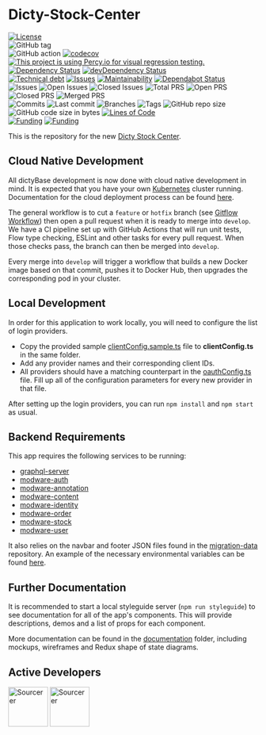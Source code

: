 # Dicty-Stock-Center

[![License](https://img.shields.io/badge/License-BSD%202--Clause-blue.svg)](LICENSE)  
![GitHub tag](https://img.shields.io/github/v/tag/dictyBase/Dicty-Stock-Center)  
![GitHub action](https://github.com/dictyBase/Dicty-Stock-Center/workflows/Node%20CI/badge.svg)
[![codecov](https://codecov.io/gh/dictyBase/Dicty-Stock-Center/branch/develop/graph/badge.svg)](https://codecov.io/gh/dictyBase/Dicty-Stock-Center)
[![This project is using Percy.io for visual regression testing.](https://percy.io/static/images/percy-badge.svg)](https://percy.io/dictyBase/Dicty-Stock-Center)  
[![Dependency Status](https://david-dm.org/dictyBase/Dicty-Stock-Center/develop.svg?style=flat-square)](https://david-dm.org/dictyBase/Dicty-Stock-Center/develop)
[![devDependency Status](https://david-dm.org/dictyBase/Dicty-Stock-Center/develop/dev-status.svg?style=flat-square)](https://david-dm.org/dictyBase/Dicty-Stock-Center/develop?type=dev)  
[![Technical debt](https://badgen.net/codeclimate/tech-debt/dictyBase/Dicty-Stock-Center)](https://codeclimate.com/github/dictyBase/Dicty-Stock-Center/trends/technical_debt)
[![Issues](https://badgen.net/codeclimate/issues/dictyBase/Dicty-Stock-Center)](https://codeclimate.com/github/dictyBase/Dicty-Stock-Center/issues)
[![Maintainability](https://badgen.net/codeclimate/maintainability/dictyBase/Dicty-Stock-Center)](https://codeclimate.com/github/dictyBase/Dicty-Stock-Center)
[![Dependabot Status](https://api.dependabot.com/badges/status?host=github&repo=dictyBase/Dicty-Stock-Center)](https://dependabot.com)  
![Issues](https://badgen.net/github/issues/dictyBase/Dicty-Stock-Center)
![Open Issues](https://badgen.net/github/open-issues/dictyBase/Dicty-Stock-Center)
![Closed Issues](https://badgen.net/github/closed-issues/dictyBase/Dicty-Stock-Center)
![Total PRS](https://badgen.net/github/prs/dictyBase/Dicty-Stock-Center)
![Open PRS](https://badgen.net/github/open-prs/dictyBase/Dicty-Stock-Center)
![Closed PRS](https://badgen.net/github/closed-prs/dictyBase/Dicty-Stock-Center)
![Merged PRS](https://badgen.net/github/merged-prs/dictyBase/Dicty-Stock-Center)  
![Commits](https://badgen.net/github/commits/dictyBase/Dicty-Stock-Center/develop)
![Last commit](https://badgen.net/github/last-commit/dictyBase/Dicty-Stock-Center/develop)
![Branches](https://badgen.net/github/branches/dictyBase/Dicty-Stock-Center)
![Tags](https://badgen.net/github/tags/dictyBase/Dicty-Stock-Center)
![GitHub repo size](https://img.shields.io/github/repo-size/dictyBase/Dicty-Stock-Center?style=plastic)
![GitHub code size in bytes](https://img.shields.io/github/languages/code-size/dictyBase/Dicty-Stock-Center?style=plastic)
[![Lines of Code](https://badgen.net/codeclimate/loc/dictyBase/Dicty-Stock-Center)](https://codeclimate.com/github/dictyBase/Dicty-Stock-Center/code)  
[![Funding](https://badgen.net/badge/NIGMS/Rex%20L%20Chisholm,dictyBase/yellow?list=|)](https://projectreporter.nih.gov/project_info_description.cfm?aid=9476993)
[![Funding](https://badgen.net/badge/NIGMS/Rex%20L%20Chisholm,DSC/yellow?list=|)](https://projectreporter.nih.gov/project_info_description.cfm?aid=9438930)

This is the repository for the new [Dicty Stock Center](https://testdb.dictybase.org/stockcenter).

## Cloud Native Development

All dictyBase development is now done with cloud native development in mind. It is expected
that you have your own [Kubernetes](https://kubernetes.io/) cluster running. Documentation
for the cloud deployment process can be found [here](https://github.com/dictyBase/Migration/tree/master/deployment).

The general workflow is to cut a `feature` or `hotfix` branch (see [Gitflow Workflow](https://www.atlassian.com/git/tutorials/comparing-workflows/gitflow-workflow))
then open a pull request when it is ready to merge into `develop`. We have a CI
pipeline set up with GitHub Actions that will run unit tests, Flow type checking,
ESLint and other tasks for every pull request. When those checks pass, the branch
can then be merged into `develop`.

Every merge into `develop` will trigger a workflow that builds a new Docker image
based on that commit, pushes it to Docker Hub, then upgrades the corresponding pod
in your cluster.

## Local Development

In order for this application to work locally, you will need to configure the list of
login providers.

- Copy the provided sample [clientConfig.sample.ts](src/common/utils/clientConfig.sample.ts) file
  to **clientConfig.ts** in the same folder.
- Add any provider names and their corresponding client IDs.
- All providers should have a matching counterpart in the
  [oauthConfig.ts](src/common/utils/oauthConfig.ts) file. Fill up all of the
  configuration parameters for every new provider in that file.

After setting up the login providers, you can run `npm install` and `npm start` as usual.

## Backend Requirements

This app requires the following services to be running:

- [graphql-server](https://github.com/dictyBase/graphql-server)
- [modware-auth](https://github.com/dictyBase/modware-auth)
- [modware-annotation](https://github.com/dictyBase/modware-annotation)
- [modware-content](https://github.com/dictyBase/modware-content)
- [modware-identity](https://github.com/dictyBase/modware-identity)
- [modware-order](https://github.com/dictyBase/modware-order)
- [modware-stock](https://github.com/dictyBase/modware-stock)
- [modware-user](https://github.com/dictyBase/modware-user)

It also relies on the navbar and footer JSON files found in the
[migration-data](https://github.com/dictyBase/migration-data) repository. An example
of the necessary environmental variables can be found [here](.env.development).

## Further Documentation

It is recommended to start a local styleguide server (`npm run styleguide`) to see
documentation for all of the app's components. This will provide descriptions, demos
and a list of props for each component.

More documentation can be found in the [documentation](./documentation) folder,
including mockups, wireframes and Redux shape of state diagrams.

## Active Developers

<a href="https://sourcerer.io/cybersiddhu"><img src="https://sourcerer.io/assets/avatar/cybersiddhu" height="80px" alt="Sourcerer"></a>
<a href="https://sourcerer.io/wildlifehexagon"><img src="https://sourcerer.io/assets/avatar/wildlifehexagon" height="80px" alt="Sourcerer"></a>
